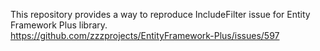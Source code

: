 This repository provides a way to reproduce IncludeFilter issue for Entity Framework Plus library. <br/>
https://github.com/zzzprojects/EntityFramework-Plus/issues/597
